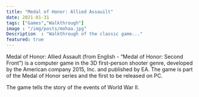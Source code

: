```yaml
---
title: "Medal of Honor: Allied Assauilt"
date: 2021-01-31
tags: ["Games","Walkthrough"]
image : "/img/posts/mohaa.jpg"
Description  : "Walkthrough of the classic game..."
featured: true
---
```


Medal of Honor: Allied Assault (from English - “Medal of Honor: Second Front”) is a computer game in the 3D first-person shooter genre, developed by the American company 2015, Inc. and published by EA. The game is part of the Medal of Honor series and the first to be released on PC.

The game tells the story of the events of World War II.
